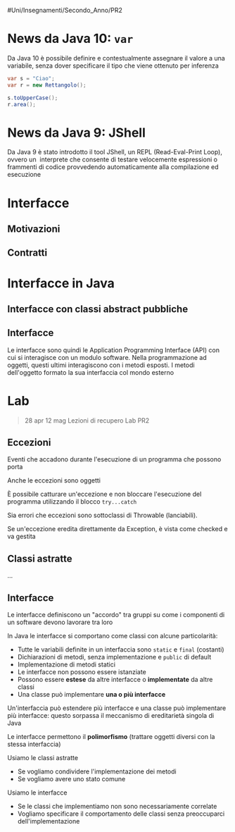 #Uni/Insegnamenti/Secondo_Anno/PR2 
# News da Java 10: `var`
Da Java 10 è possibile definire e contestualmente assegnare il valore a una variabile, senza dover specificare il tipo che viene ottenuto per inferenza
```java
var s = "Ciao";
var r = new Rettangolo();

s.toUpperCase();
r.area();
```

# News da Java 9: JShell
Da Java 9 è stato introdotto il tool JShell, un REPL (Read-Eval-Print Loop), ovvero un  interprete che consente di testare velocemente espressioni o frammenti di codice provvedendo automaticamente alla compilazione ed esecuzione

# Interfacce
## Motivazioni

## Contratti

# Interfacce in Java
## Interfacce con classi abstract pubbliche

## Interfacce
Le interfacce sono quindi le Application Programming Interface (API) con cui si interagisce con un modulo software.
Nella programmazione ad oggetti, questi ultimi interagiscono con i metodi esposti.
I metodi dell'oggetto formato la sua interfaccia col mondo esterno

# Lab
>  28 apr
>  12 mag
>  Lezioni di recupero Lab PR2

## Eccezioni
Eventi che accadono durante l'esecuzione di un programma che possono porta

Anche le eccezioni sono oggetti

È possibile catturare un'eccezione e non bloccare l'esecuzione del programma utilizzando il blocco `try...catch`

Sia errori che eccezioni sono sottoclassi di Throwable (lanciabili).

Se un'eccezione eredita direttamente da Exception, è vista come checked e va gestita

## Classi astratte
...
## Interfacce
Le interfacce definiscono un "accordo" tra gruppi su come i componenti di un software devono lavorare tra loro

In Java le interfacce si comportano come classi con alcune particolarità:
- Tutte le variabili definite in un interfaccia sono `static` e `final` (costanti)
- Dichiarazioni di metodi, senza implementazione e `public` di default
- Implementazione di metodi statici
- Le interfacce non possono essere istanziate
- Possono essere **estese** da altre interfacce o **implementate** da altre classi
- Una classe può implementare **una o più interfacce**

Un'interfaccia può estendere più interfacce e una classe può implementare più interfacce: questo sorpassa il meccanismo di ereditarietà singola di Java

Le interfacce permettono il **polimorfismo** (trattare oggetti diversi con la stessa interfaccia)

Usiamo le classi astratte
- Se vogliamo condividere l'implementazione dei metodi
- Se vogliamo avere uno stato comune

Usiamo le interfacce
- Se le classi che implementiamo non sono necessariamente correlate
- Vogliamo specificare il comportamento delle classi senza preoccuparci dell'implementazione